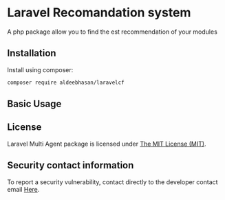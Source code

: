 Laravel Recomandation system
=====
A php package allow you to find the est recommendation of your modules

Installation
------------

Install using composer:

```bash
composer require aldeebhasan/laravelcf
```


Basic Usage
-----------

## License

Laravel Multi Agent package is licensed under [The MIT License (MIT)](LICENSE).

## Security contact information

To report a security vulnerability, contact directly to the developer contact email [Here](mailto:aldeeb.91@gmail.com).
